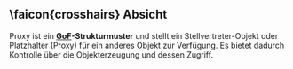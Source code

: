 ## \faicon{crosshairs} Absicht
Proxy ist ein **[GoF](https://de.wikipedia.org/wiki/Entwurfsmuster_(Buch))-Strukturmuster** und stellt ein 
Stellvertreter-Objekt oder Platzhalter (Proxy) für ein anderes Objekt zur Verfügung. Es bietet dadurch Kontrolle über 
die  Objekterzeugung und dessen Zugriff.